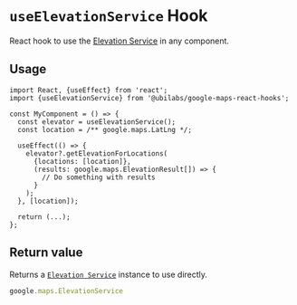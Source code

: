 # `useElevationService` Hook

React hook to use the [Elevation Service](https://developers.google.com/maps/documentation/javascript/elevation) in any component.

## Usage

```tsx
import React, {useEffect} from 'react';
import {useElevationService} from '@ubilabs/google-maps-react-hooks';

const MyComponent = () => {
  const elevator = useElevationService();
  const location = /** google.maps.LatLng */;

  useEffect(() => {
    elevator?.getElevationForLocations(
      {locations: [location]},
      (results: google.maps.ElevationResult[]) => {
        // Do something with results
      }
    );
  }, [location]);

  return (...);
};
```

## Return value

Returns a [`Elevation Service`](https://developers.google.com/maps/documentation/javascript/elevation) instance to use directly.

```TypeScript
google.maps.ElevationService
```
